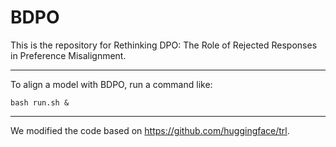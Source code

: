 # BDPO

This is the repository for Rethinking DPO: The Role of Rejected Responses in Preference Misalignment.

-----
To align a model with BDPO, run a command like:

`bash run.sh &`

-----
We modified the code based on https://github.com/huggingface/trl.

